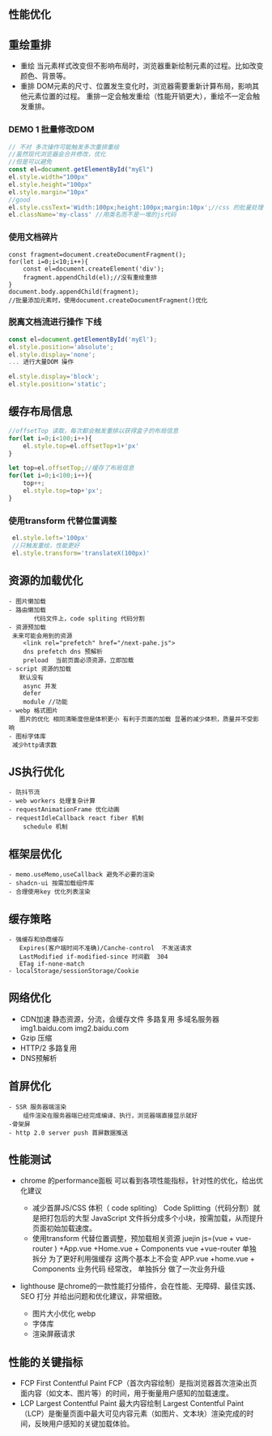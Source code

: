 ## 性能优化

## 重绘重排

- 重绘
    当元素样式改变但不影响布局时，浏览器重新绘制元素的过程。比如改变颜色、背景等。
- 重排
    DOM元素的尺寸、位置发生变化时，浏览器需要重新计算布局，影响其他元素位置的过程。
    重排一定会触发重绘（性能开销更大），重绘不一定会触发重排。

### DEMO 1 批量修改DOM 
```js
// 不对 多次操作可能触发多次重排重绘
//虽然现代浏览器会合并修改，优化
//但是可以避免
const el=document.getElementById("myEl")
el.style.width="100px"
el.style.height="100px"
el.style.margin="10px"
//good 
el.style.cssText='Width:100px;height:100px;margin:10px';//css 的批量处理
el.className='my-class' //用类名而不是一堆的js代码
```

### 使用文档碎片
```
const fragment=document.createDocumentFragment();
for(let i=0;i<10;i++){
    const el=document.createElement('div');
    fragment.appendChild(el);//没有重绘重排
}
document.body.appendChild(fragment);
//批量添加元素时，使用document.createDocumentFragment()优化
```

### 脱离文档流进行操作 下线
```js
const el=document.getElementById('myEl');
el.style.position='absolute';
el.style.display='none';
... 进行大量DOM 操作

el.style.display='block';
el.style.position='static';
```

## 缓存布局信息

```js
//offsetTop 读取，每次都会触发重排以获得盒子的布局信息  
for(let i=0;i<100;i++){
    el.style.top=el.offsetTop+1+'px'
}

let top=el.offsetTop;//缓存了布局信息
for(let i=0;i<100;i++){
    top++;
    el.style.top=top+'px';
}
```

### 使用transform 代替位置调整
```js
 el.style.left='100px'
 //只触发重绘，性能更好
 el.style.transform='translateX(100px)'
```



## 资源的加载优化
    - 图片懒加载
    - 路由懒加载
           代码文件上，code spliting 代码分割
    - 资源预加载
     未来可能会用到的资源
        <link rel="prefetch" href="/next-pahe.js">
        dns prefetch dns 预解析
        preload  当前页面必须资源，立即加载
    - script 资源的加载
       默认没有
        async 并发
        defer
        module //功能
    - webp 格式图片
       图片的优化 相同清晰度但是体积更小 有利于页面的加载 显著的减少体积，质量并不受影响
    - 图标字体库
     减少http请求数

## JS执行优化 
    - 防抖节流
    - web workers 处理复杂计算
    - requestAnimationFrame 优化动画
    - requestIdleCallback react fiber 机制 
        schedule 机制


## 框架层优化
    - memo.useMemo,useCallback 避免不必要的渲染
    - shadcn-ui 按需加载组件库
    - 合理使用key 优化列表渲染

## 缓存策略
    - 强缓存和协商缓存
       Expires(客户端时间不准确)/Canche-control  不发送请求
       LastModified if-modified-since 时间戳  304
       ETag if-none-match 
    - localStorage/sessionStorage/Cookie
## 网络优化
   - CDN加速 
     静态资源，分流，会缓存文件
     多路复用 多域名服务器 img1.baidu.com img2.baidu.com 
   - Gzip 压缩 
   - HTTP/2 多路复用
   - DNS预解析

## 首屏优化
    - SSR 服务器端渲染
        组件渲染在服务器端已经完成编译、执行，浏览器端直接显示就好
    -骨架屏
    - http 2.0 server push 首屏数据推送

## 性能测试
- chrome 的performance面板 
     可以看到各项性能指标，针对性的优化，给出优化建议

    - 减少首屏JS/CSS 体积（ code spliting）
    Code Splitting（代码分割）就是把打包后的大型 JavaScript 文件拆分成多个小块，按需加载，从而提升页面初始加载速度。
    - 使用transform 代替位置调整，预加载相关资源
     juejin js=(vue + vue-router ) +App.vue +Home.vue + Components
     vue +vue-router 单独拆分 为了更好利用强缓存 这两个基本上不会变
     APP.vue +home.vue + Components 业务代码 经常改， 单独拆分
     做了一次业务升级 

- lighthouse 
    是chrome的一款性能打分插件，会在性能、无障碍、最佳实践、SEO 打分
    并给出问题和优化建议，非常细致。
    - 图片大小优化 webp
    - 字体库
    - 渲染屏蔽请求
  

## 性能的关键指标
- FCP First Contentful Paint 
    FCP（首次内容绘制）是指浏览器首次渲染出页面内容（如文本、图片等）的时间，用于衡量用户感知的加载速度。
- LCP Largest Contentful Paint
    最大内容绘制 Largest Contentful Paint（LCP）是衡量页面中最大可见内容元素（如图片、文本块）渲染完成的时间，反映用户感知的关键加载体验。
